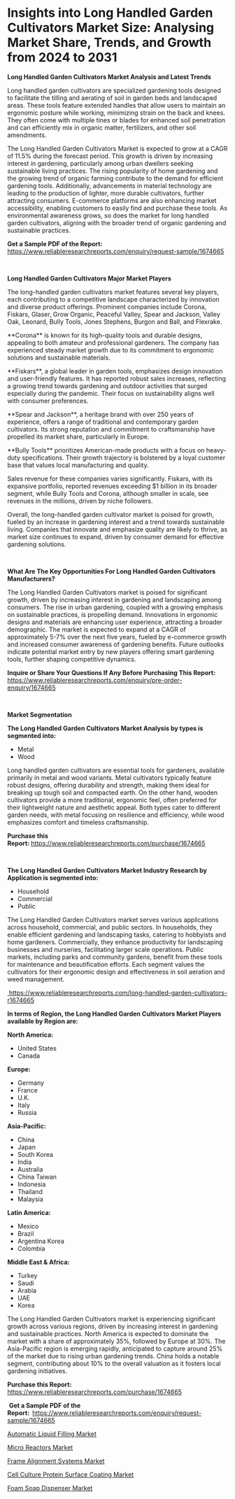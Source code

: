 <p><h1>Insights into Long Handled Garden Cultivators Market Size: Analysing Market Share, Trends, and Growth from 2024 to 2031</h1></p><p><strong>Long Handled Garden Cultivators Market Analysis and Latest Trends</strong></p>
<p><p>Long handled garden cultivators are specialized gardening tools designed to facilitate the tilling and aerating of soil in garden beds and landscaped areas. These tools feature extended handles that allow users to maintain an ergonomic posture while working, minimizing strain on the back and knees. They often come with multiple tines or blades for enhanced soil penetration and can efficiently mix in organic matter, fertilizers, and other soil amendments.</p><p>The Long Handled Garden Cultivators Market is expected to grow at a CAGR of 11.5% during the forecast period. This growth is driven by increasing interest in gardening, particularly among urban dwellers seeking sustainable living practices. The rising popularity of home gardening and the growing trend of organic farming contribute to the demand for efficient gardening tools. Additionally, advancements in material technology are leading to the production of lighter, more durable cultivators, further attracting consumers. E-commerce platforms are also enhancing market accessibility, enabling customers to easily find and purchase these tools. As environmental awareness grows, so does the market for long handled garden cultivators, aligning with the broader trend of organic gardening and sustainable practices.</p></p>
<p><strong>Get a Sample PDF of the Report:&nbsp;</strong> <a href="https://www.reliableresearchreports.com/enquiry/request-sample/1674665?utm_campaign=118&utm_medium=2&utm_source=Github&utm_content=ia&utm_term=13102024&utm_id=long-handled-garden-cultivators">https://www.reliableresearchreports.com/enquiry/request-sample/1674665</a></p>
<p>&nbsp;</p>
<p><strong>Long Handled Garden Cultivators Major Market Players</strong></p>
<p><p>The long-handled garden cultivators market features several key players, each contributing to a competitive landscape characterized by innovation and diverse product offerings. Prominent companies include Corona, Fiskars, Glaser, Grow Organic, Peaceful Valley, Spear and Jackson, Valley Oak, Leonard, Bully Tools, Jones Stephens, Burgon and Ball, and Flexrake.</p><p>**Corona** is known for its high-quality tools and durable designs, appealing to both amateur and professional gardeners. The company has experienced steady market growth due to its commitment to ergonomic solutions and sustainable materials. </p><p>**Fiskars**, a global leader in garden tools, emphasizes design innovation and user-friendly features. It has reported robust sales increases, reflecting a growing trend towards gardening and outdoor activities that surged especially during the pandemic. Their focus on sustainability aligns well with consumer preferences.</p><p>**Spear and Jackson**, a heritage brand with over 250 years of experience, offers a range of traditional and contemporary garden cultivators. Its strong reputation and commitment to craftsmanship have propelled its market share, particularly in Europe. </p><p>**Bully Tools** prioritizes American-made products with a focus on heavy-duty specifications. Their growth trajectory is bolstered by a loyal customer base that values local manufacturing and quality.</p><p>Sales revenue for these companies varies significantly. Fiskars, with its expansive portfolio, reported revenues exceeding $1 billion in its broader segment, while Bully Tools and Corona, although smaller in scale, see revenues in the millions, driven by niche followers.</p><p>Overall, the long-handled garden cultivator market is poised for growth, fueled by an increase in gardening interest and a trend towards sustainable living. Companies that innovate and emphasize quality are likely to thrive, as market size continues to expand, driven by consumer demand for effective gardening solutions.</p></p>
<p>&nbsp;</p>
<p><strong>What Are The Key Opportunities For Long Handled Garden Cultivators Manufacturers?</strong></p>
<p><p>The Long Handled Garden Cultivators market is poised for significant growth, driven by increasing interest in gardening and landscaping among consumers. The rise in urban gardening, coupled with a growing emphasis on sustainable practices, is propelling demand. Innovations in ergonomic designs and materials are enhancing user experience, attracting a broader demographic. The market is expected to expand at a CAGR of approximately 5-7% over the next five years, fueled by e-commerce growth and increased consumer awareness of gardening benefits. Future outlooks indicate potential market entry by new players offering smart gardening tools, further shaping competitive dynamics.</p></p>
<p><strong>Inquire or Share Your Questions If Any Before Purchasing This Report:</strong> <a href="https://www.reliableresearchreports.com/enquiry/pre-order-enquiry/1674665?utm_campaign=118&utm_medium=2&utm_source=Github&utm_content=ia&utm_term=13102024&utm_id=long-handled-garden-cultivators">https://www.reliableresearchreports.com/enquiry/pre-order-enquiry/1674665</a></p>
<p>&nbsp;</p>
<p><strong>Market Segmentation</strong></p>
<p><strong>The Long Handled Garden Cultivators Market Analysis by types is segmented into:</strong></p>
<p><ul><li>Metal</li><li>Wood</li></ul></p>
<p><p>Long handled garden cultivators are essential tools for gardeners, available primarily in metal and wood variants. Metal cultivators typically feature robust designs, offering durability and strength, making them ideal for breaking up tough soil and compacted earth. On the other hand, wooden cultivators provide a more traditional, ergonomic feel, often preferred for their lightweight nature and aesthetic appeal. Both types cater to different garden needs, with metal focusing on resilience and efficiency, while wood emphasizes comfort and timeless craftsmanship.</p></p>
<p><strong>Purchase this Report:&nbsp;</strong><a href="https://www.reliableresearchreports.com/purchase/1674665?utm_campaign=118&utm_medium=2&utm_source=Github&utm_content=ia&utm_term=13102024&utm_id=long-handled-garden-cultivators">https://www.reliableresearchreports.com/purchase/1674665</a></p>
<p>&nbsp;</p>
<p><strong>The Long Handled Garden Cultivators Market Industry Research by Application is segmented into:</strong></p>
<p><ul><li>Household</li><li>Commercial</li><li>Public</li></ul></p>
<p><p>The Long Handled Garden Cultivators market serves various applications across household, commercial, and public sectors. In households, they enable efficient gardening and landscaping tasks, catering to hobbyists and home gardeners. Commercially, they enhance productivity for landscaping businesses and nurseries, facilitating larger scale operations. Public markets, including parks and community gardens, benefit from these tools for maintenance and beautification efforts. Each segment values the cultivators for their ergonomic design and effectiveness in soil aeration and weed management.</p></p>
<p><a href="https://www.reliableresearchreports.com/long-handled-garden-cultivators-r1674665?utm_campaign=118&utm_medium=2&utm_source=Github&utm_content=ia&utm_term=13102024&utm_id=long-handled-garden-cultivators">&nbsp;https://www.reliableresearchreports.com/long-handled-garden-cultivators-r1674665</a></p>
<p><strong>In terms of Region, the Long Handled Garden Cultivators Market Players available by Region are:</strong></p>
<p>
    <p> <strong> North America: </strong>
        <ul>
            <li>United States</li>
            <li>Canada</li>
        </ul>
        </p> 
    <p> <strong> Europe: </strong>
        <ul>
            <li>Germany</li>
            <li>France</li>
            <li>U.K.</li>
            <li>Italy</li>
            <li>Russia</li>
        </ul>
        </p> 
    <p> <strong> Asia-Pacific: </strong>
        <ul>
            <li>China</li>
            <li>Japan</li>
            <li>South Korea</li>
            <li>India</li>
            <li>Australia</li>
            <li>China Taiwan</li>
            <li>Indonesia</li>
            <li>Thailand</li>
            <li>Malaysia</li>
        </ul>
        </p> 
    <p> <strong> Latin America: </strong>
        <ul>
            <li>Mexico</li>
            <li>Brazil</li>
            <li>Argentina Korea</li>
            <li>Colombia</li>
        </ul>
        </p> 
    <p> <strong> Middle East & Africa: </strong>
        <ul>
            <li>Turkey</li>
            <li>Saudi</li>
            <li>Arabia</li>
            <li>UAE</li>
            <li>Korea</li>
        </ul>
    </p>
    </p>
<p><p>The Long Handled Garden Cultivators market is experiencing significant growth across various regions, driven by increasing interest in gardening and sustainable practices. North America is expected to dominate the market with a share of approximately 35%, followed by Europe at 30%. The Asia-Pacific region is emerging rapidly, anticipated to capture around 25% of the market due to rising urban gardening trends. China holds a notable segment, contributing about 10% to the overall valuation as it fosters local gardening initiatives.</p></p>
<p><strong>Purchase this Report: </strong><a href="https://www.reliableresearchreports.com/purchase/1674665?utm_campaign=118&utm_medium=2&utm_source=Github&utm_content=ia&utm_term=13102024&utm_id=long-handled-garden-cultivators">https://www.reliableresearchreports.com/purchase/1674665</a></p>
<p>&nbsp;<strong>Get a Sample PDF of the Report:&nbsp;&nbsp;</strong><a href="https://www.reliableresearchreports.com/enquiry/request-sample/1674665?utm_campaign=118&utm_medium=2&utm_source=Github&utm_content=ia&utm_term=13102024&utm_id=long-handled-garden-cultivators">https://www.reliableresearchreports.com/enquiry/request-sample/1674665</a></p>
<p><strong></strong></p>
<p><p><a href="https://issuu.com/reportprime-2/docs/automatic-liquid-filling-market-siz_7d3c0d1ed06316?utm_campaign=118&utm_medium=2&utm_source=Github&utm_content=ia&utm_term=13102024&utm_id=long-handled-garden-cultivators">Automatic Liquid Filling Market</a></p><p><a href="https://github.com/MatthewHernandez403/Market-Research-Report-List-1/blob/main/micro-reactors-market.md?utm_campaign=118&utm_medium=2&utm_source=Github&utm_content=ia&utm_term=13102024&utm_id=long-handled-garden-cultivators">Micro Reactors Market</a></p><p><a href="https://www.linkedin.com/pulse/booming-frame-alignment-systems-market-sector-analysis-growth-9ugae?utm_campaign=118&utm_medium=2&utm_source=Github&utm_content=ia&utm_term=13102024&utm_id=long-handled-garden-cultivators">Frame Alignment Systems Market</a></p><p><a href="https://github.com/AdeaKodra585/Market-Research-Report-List-1/blob/main/cell-culture-protein-surface-coating-market.md?utm_campaign=118&utm_medium=2&utm_source=Github&utm_content=ia&utm_term=13102024&utm_id=long-handled-garden-cultivators">Cell Culture Protein Surface Coating Market</a></p><p><a href="https://issuu.com/reportprime-2/docs/foam-soap-dispenser-market-size-203_50c2aa76debc72?utm_campaign=118&utm_medium=2&utm_source=Github&utm_content=ia&utm_term=13102024&utm_id=long-handled-garden-cultivators">Foam Soap Dispenser Market</a></p></p>